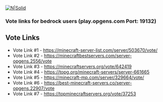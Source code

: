 [![N|Solid](https://media.discordapp.net/attachments/1017545175750426635/1242196152086958162/logo-text-2k.png?ex=66640711&is=6662b591&hm=9957d9db0786163a958831669b127ed9ed569af42fb6eba06ca2c9b3a5a16c8f&=&format=webp&quality=lossless&width=1440&height=352)](https://nodesource.com/products/nsolid)
### Vote links for bedrock users (play.opgens.com Port: 19132)

## Vote Links

- Vote Link #1 - https://minecraft-server-list.com/server/503670/vote/
- Vote Link #2 - https://minecraftbestservers.com/server-opgens.2556/vote
- Vote Link #3 - https://minecraftservers.org/vote/642419
- Vote Link #4 - https://topg.org/minecraft-servers/server-661665
- Vote Link #5 - https://minecraft-mp.com/server/329664/vote/
- Vote Link #6 - https://best-minecraft-servers.co/server-opgens.22907/vote
- Vote Link #7 - https://topminecraftservers.org/vote/37253